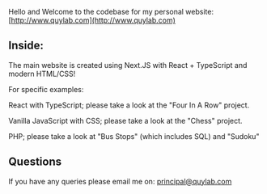 Hello and Welcome to the codebase for my personal website: [http://www.quylab.com](http://www.quylab.com)

## Inside:

The main website is created using Next.JS with React + TypeScript and modern HTML/CSS!

For specific examples:

React with TypeScript; please take a look at the "Four In A Row" project.

Vanilla JavaScript with CSS; please take a look at the "Chess" project.

PHP; please take a look at "Bus Stops" (which includes SQL) and "Sudoku"

## Questions

If you have any queries please email me on: [principal@quylab.com](mailto:principal@quylab.com)
